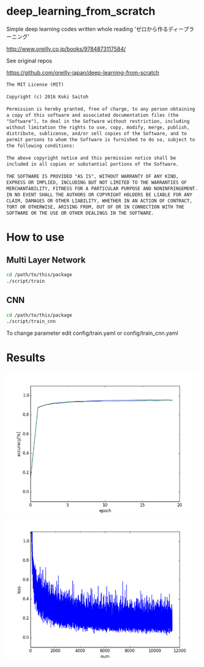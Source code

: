 # deep_learning_from_scratch

Simple deep learning codes written whole reading 'ゼロから作るディープラーニング'

<http://www.oreilly.co.jp/books/9784873117584/>

See original repos

<https://github.com/oreilly-japan/deep-learning-from-scratch>

```license
The MIT License (MIT)

Copyright (c) 2016 Koki Saitoh

Permission is hereby granted, free of charge, to any person obtaining a copy of this software and associated documentation files (the "Software"), to deal in the Software without restriction, including without limitation the rights to use, copy, modify, merge, publish, distribute, sublicense, and/or sell copies of the Software, and to permit persons to whom the Software is furnished to do so, subject to the following conditions:

The above copyright notice and this permission notice shall be included in all copies or substantial portions of the Software.

THE SOFTWARE IS PROVIDED "AS IS", WITHOUT WARRANTY OF ANY KIND, EXPRESS OR IMPLIED, INCLUDING BUT NOT LIMITED TO THE WARRANTIES OF MERCHANTABILITY, FITNESS FOR A PARTICULAR PURPOSE AND NONINFRINGEMENT. IN NO EVENT SHALL THE AUTHORS OR COPYRIGHT HOLDERS BE LIABLE FOR ANY CLAIM, DAMAGES OR OTHER LIABILITY, WHETHER IN AN ACTION OF CONTRACT, TORT OR OTHERWISE, ARISING FROM, OUT OF OR IN CONNECTION WITH THE SOFTWARE OR THE USE OR OTHER DEALINGS IN THE SOFTWARE.
```

# How to use

## Multi Layer Network

```bash
cd /path/to/this/package
./script/train
```

## CNN

```bash
cd /path/to/this/package
./script/train_cnn
```

To change parameter edit config/train.yaml or config/train_cnn.yaml

# Results

![accuracy](https://github.com/fugashy/deep_learning_from_scratch/blob/images/accuracy.png)
![loss](https://github.com/fugashy/deep_learning_from_scratch/blob/images/loss.png)
